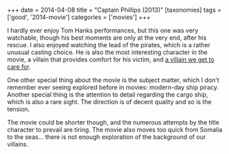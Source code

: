 +++
date = 2014-04-08
title = "Captain Phillips (2013)"
[taxonomies]
tags = ['good', '2014-movie']
categories = ['movies']
+++

I hardly ever enjoy Tom Hanks performances, but this one was very
watchable, though his best moments are only at the very end, after his
rescue. I also enjoyed watching the lead of the pirates, which is a
rather unusual casting choice. He is also the most interesting character
in the movie, a villain that provides comfort for his victim, and [a
villain we get to care for].

One other special thing about the movie is the subject matter, which I
don't remember ever seeing explored before in movies: modern-day ship
piracy. Another special thing is the attention to detail regarding the
cargo ship, which is also a rare sight. The direction is of decent
quality and so is the tension.

The movie could be shorter though, and the numerous attempts by the
title character to prevail are tiring. The movie also moves too quick
from Somalia to the seas... there is not enough exploration of the
background of our villains.

  [a villain we get to care for]: @/caring-about-villains.md
